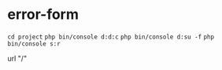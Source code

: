 # error-form

`cd project` 
`php bin/console d:d:c`
`php bin/console d:su -f`
`php bin/console s:r`

url "/"
